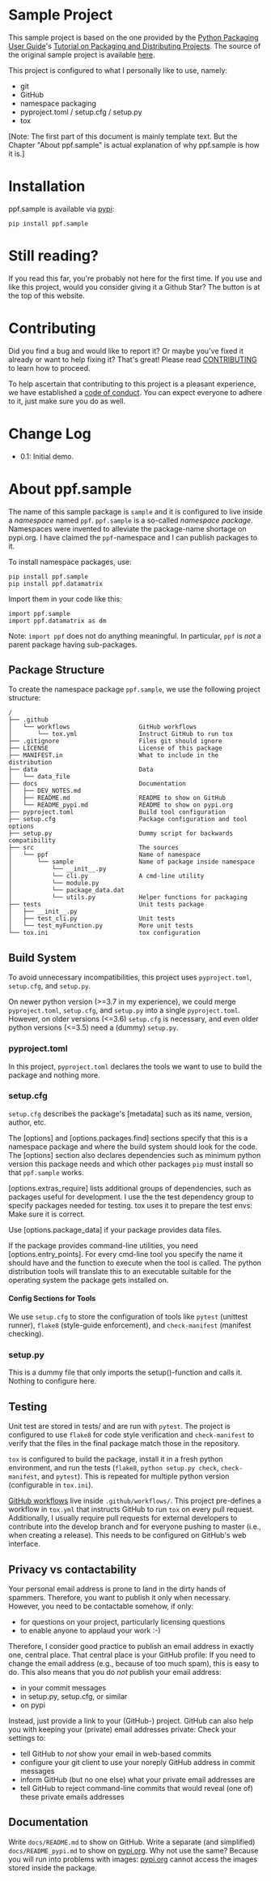 # Sample Project

This sample project is based on the one provided by the [Python Packaging User
Guide][packaging guide]'s [Tutorial on Packaging and Distributing
Projects][dist tutorial].  The source of the original sample project is
available [here][src].

[packaging guide]: https://packaging.python.org
[dist tutorial]: https://packaging.python.org/tutorials/packaging-projects/
[src]: https://github.com/pypa/sampleproject

This project is configured to what I personally like to use, namely:

* git
* GitHub
* namespace packaging
* pyproject.toml / setup.cfg / setup.py
* tox

[Note: The first part of this document is mainly template text. But the Chapter
"About ppf.sample" is actual explanation of why ppf.sample is how it is.]


# Installation

ppf.sample is available via [pypi](https://pypi.org):

```
pip install ppf.sample
```


# Still reading?

If you read this far, you're probably not here for the first time.  If you use
and like this project, would you consider giving it a Github Star?  The button
is at the top of this website.


# Contributing

Did you find a bug and would like to report it? Or maybe you've fixed it
already or want to help fixing it? That's great! Please read
[CONTRIBUTING](./CONTRIBUTING.md) to learn how to proceed.

To help ascertain that contributing to this project is a pleasant experience,
we have established a [code of conduct](./CODE_OF_CONDUCT.md). You can expect
everyone to adhere to it, just make sure you do as well.


# Change Log

* 0.1:	Initial demo.


# About ppf.sample

The name of this sample package is `sample` and it is configured to live
inside a _namespace_ named `ppf`. `ppf.sample` is a so-called _namespace_
_package_. Namespaces were invented to alleviate the package-name shortage
on pypi.org. I have claimed the `ppf`-namespace and I can publish packages
to it.

To install namespace packages, use:

```
pip install ppf.sample
pip install ppf.datamatrix
```

Import them in your code like this:

```
import ppf.sample
import ppf.datamatrix as dm
```

Note: `import ppf` does not do anything meaningful. In particular,
`ppf` is *not* a parent package having sub-packages.


## Package Structure

To create the namespace package `ppf.sample`, we use the following project
structure:

```
/
├── .github
│   └── workflows                   GitHub workflows
│       └── tox.yml                 Instruct GitHub to run tox
├── .gitignore                      Files git should ignore
├── LICENSE                         License of this package
├── MANIFEST.in                     What to include in the distribution
├── data                            Data
│   └── data_file
├── docs                            Documentation
│   ├── DEV_NOTES.md
│   ├── README.md                   README to show on GitHub
│   └── README_pypi.md              README to show on pypi.org
├── pyproject.toml                  Build tool configuration
├── setup.cfg                       Package configuration and tool options
├── setup.py                        Dummy script for backwards compatibility
├── src                             The sources
│   └── ppf                         Name of namespace
│       └── sample                  Name of package inside namespace
│           └── __init__.py
│           └── cli.py              A cmd-line utility
│           └── module.py
│           └── package_data.dat
│           └── utils.py            Helper functions for packaging
├── tests                           Unit tests package
│   ├── __init__.py
│   ├── test_cli.py                 Unit tests
│   └── test_myFunction.py          More unit tests
└── tox.ini                         tox configuration
```

## Build System

To avoid unnecessary incompatibilities, this project uses `pyproject.toml`,
`setup.cfg`, and `setup.py`.

On newer python version (>=3.7 in my experience), we could merge
`pyproject.toml`, `setup.cfg`, and `setup.py` into a single `pyproject.toml`.
However, on older versions (<=3.6) `setup.cfg` is necessary, and even
older python versions (<=3.5) need a (dummy) `setup.py`. 

### pyproject.toml

In this project, `pyproject.toml` declares the tools we want to use to
build the package and nothing more.

### setup.cfg

`setup.cfg` describes the package's [metadata] such as its name, version,
author, etc.

The [options] and [options.packages.find] sections
specify that this is a namespace package and where the build system should
look for the code. The [options] section also declares dependencies such
as minimum python version this package needs and which other packages `pip`
must install so that `ppf.sample` works.

[options.extras_require] lists additional groups of dependencies, such as
packages useful for development. I use the the test dependency group to
specify packages needed for testing. tox uses it to prepare the test envs:
Make sure it is correct.

Use [options.package_data] if your package provides data files.

If the package provides command-line utilities, you need 
[options.entry_points]. For every cmd-line tool you specify the name it
should have and the function to execute when the tool is called. The python
distribution tools will translate this to an executable suitable for the
operating system the package gets installed on.

#### Config Sections for Tools

We use `setup.cfg` to store the configuration of tools like `pytest`
(unittest runner), `flake8` (style-guide enforcement), and `check-manifest`
(manifest checking).

### setup.py

This is a dummy file that only imports the setup()-function and calls it.
Nothing to configure here. 


## Testing

Unit test are stored in tests/ and are run with `pytest`. The project is
configured to use `flake8` for code style verification and
`check-manifest` to verify that the files in the final package match those
in the repository.

`tox` is configured to build the package, install it in a fresh python
environment, and run the tests (`flake8`, `python setup.py check`,
`check-manifest`, and `pytest`). This is repeated for multiple python
version (configurable in `tox.ini`).

[GitHub workflows][workflows] live inside `.github/workflows/`. This
project pre-defines a workflow in `tox.yml` that instructs GitHub to run
`tox` on every pull request. Additionally, I usually require pull requests
for external developers to contribute into the develop branch and for
everyone pushing to master (i.e., when creating a release). This needs to
be configured on GitHub's web interface.

[workflows]: https://docs.github.com/en/actions/using-workflows/about-workflows


## Privacy vs contactability

Your personal email address is prone to land in the dirty hands of spammers.
Therefore, you want to publish it only when necessary. However, you need to
be contactable somehow, if only:

* for questions on your project, particularly licensing questions
* to enable anyone to applaud your work :-)

Therefore, I consider good practice to publish an email address in exactly
one, central place. That central place is your GitHub profile: If you need
to change the email address (e.g., because of too much spam), this is easy to
do. This also means that you do *not* publish your email address:

* in your commit messages
* in setup.py, setup.cfg, or similar
* on pypi

Instead, just provide a link to your (GitHub-) project. GitHub can also
help you with keeping your (private) email addresses private: Check your
settings to:

* tell GitHub to *not* show your email in web-based commits
* configure your git client to use your noreply GitHub address in commit
  messages
* inform GitHub (but no one else) what your private email addresses are
* tell GitHub to reject command-line commits that would reveal (one of) these
  private emails addresses


## Documentation

Write `docs/README.md` to show on GitHub. Write a separate (and simplified)
`docs/README_pypi.md` to show on [pypi.org][pypi]. Why not use the same?
Because you will run into problems with images: [pypi.org][pypi] cannot
access the images stored inside the package.

[pypi]: https://www.pypi.org

